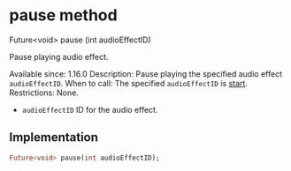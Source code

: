 


# pause method








Future&lt;void> pause
(int audioEffectID)





<p>Pause playing audio effect.</p>
<p>Available since: 1.16.0
Description: Pause playing the specified audio effect <code>audioEffectID</code>.
When to call: The specified <code>audioEffectID</code> is <a href="../../zego_uikit_prebuilt_live_audio_room/ZegoAudioEffectPlayer/start.md">start</a>.
Restrictions: None.</p>
<ul>
<li><code>audioEffectID</code> ID for the audio effect.</li>
</ul>



## Implementation

```dart
Future<void> pause(int audioEffectID);
```







